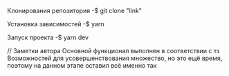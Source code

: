 Клонирования репозитория
-$ git clone "link"

Установка зависимостей
-$ yarn

Запуск проекта
-$ yarn dev

// Заметки автора
Основной функционал выполнен в соответствии с тз
Возможностей для усовершенствования множество, но это ещё время, поэтому на данном этапе оставил всё именно так
